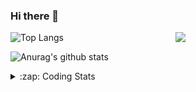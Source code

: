 ### Hi there 👋

<!--
**tao8687/tao8687** is a ✨ _special_ ✨ repository because its `README.md` (this file) appears on your GitHub profile.

Here are some ideas to get you started:

- 🔭 I’m currently working on ...
- 🌱 I’m currently learning ...
- 👯 I’m looking to collaborate on ...
- 🤔 I’m looking for help with ...
- 💬 Ask me about ...
- 📫 How to reach me: ...
- 😄 Pronouns: ...
- ⚡ Fun fact: ...
-->

<img align='right' src="https://media.giphy.com/media/M9gbBd9nbDrOTu1Mqx/giphy.gif" width="240">

  
![Top Langs](https://github-readme-stats.vercel.app/api/top-langs/?username=tao8687&layout=compact&title_color=23238E&text_color=A67D3D)

![Anurag's github stats](https://github-readme-stats.vercel.app/api?username=tao8687&show_icons=true&&text_color=A67D3D&title_color=23238E&show_icons=false&count_private=true&hide=stars)

<details>
  <summary>:zap: Coding Stats</summary>
  <br>
    
<!--START_SECTION:waka-->
![Code Time](http://img.shields.io/badge/Code%20Time-1%2C517%20hrs%2014%20mins-blue)

![Profile Views](http://img.shields.io/badge/Profile%20Views-0-blue)

**🐱 My GitHub Data** 

> 📦 1.5 MB Used in GitHub's Storage 
 > 
> 🏆 125 Contributions in the Year 2024
 > 
> 🚫 Not Opted to Hire
 > 
> 📜 50 Public Repositories 
 > 
> 🔑 25 Private Repositories 
 > 
**I'm an Early 🐤** 

```text
🌞 Morning                1363 commits        ██████████████████████░░░   86.76 % 
🌆 Daytime                87 commits          █░░░░░░░░░░░░░░░░░░░░░░░░   05.54 % 
🌃 Evening                117 commits         ██░░░░░░░░░░░░░░░░░░░░░░░   07.45 % 
🌙 Night                  4 commits           ░░░░░░░░░░░░░░░░░░░░░░░░░   00.25 % 
```
📅 **I'm Most Productive on Wednesday** 

```text
Monday                   226 commits         ████░░░░░░░░░░░░░░░░░░░░░   14.39 % 
Tuesday                  213 commits         ███░░░░░░░░░░░░░░░░░░░░░░   13.56 % 
Wednesday                280 commits         ████░░░░░░░░░░░░░░░░░░░░░   17.82 % 
Thursday                 205 commits         ███░░░░░░░░░░░░░░░░░░░░░░   13.05 % 
Friday                   223 commits         ████░░░░░░░░░░░░░░░░░░░░░   14.19 % 
Saturday                 217 commits         ███░░░░░░░░░░░░░░░░░░░░░░   13.81 % 
Sunday                   207 commits         ███░░░░░░░░░░░░░░░░░░░░░░   13.18 % 
```


📊 **This Week I Spent My Time On** 

```text
🕑︎ Time Zone: Asia/Shanghai

💬 Programming Languages: 
C++                      47 mins             ███████████░░░░░░░░░░░░░░   44.69 % 
C                        36 mins             ████████░░░░░░░░░░░░░░░░░   33.74 % 
INI                      5 mins              █░░░░░░░░░░░░░░░░░░░░░░░░   04.92 % 
XML                      4 mins              █░░░░░░░░░░░░░░░░░░░░░░░░   04.40 % 
Other                    4 mins              █░░░░░░░░░░░░░░░░░░░░░░░░   04.19 % 

🔥 Editors: 
VS Code                  1 hr 46 mins        █████████████████████████   100.00 % 

🐱‍💻 Projects: 
robot_base_src           37 mins             █████████░░░░░░░░░░░░░░░░   34.81 % 
R550PLUS_C50C_大车差速_2023.128 mins             ███████░░░░░░░░░░░░░░░░░░   26.91 % 
ros_motion_planning      25 mins             ██████░░░░░░░░░░░░░░░░░░░   24.28 % 
pmb2_robot               8 mins              ██░░░░░░░░░░░░░░░░░░░░░░░   07.97 % 
ROS-TurtleBot-PID        5 mins              █░░░░░░░░░░░░░░░░░░░░░░░░   04.79 % 

💻 Operating System: 
Linux                    1 hr 46 mins        █████████████████████████   100.00 % 
```

**I Mostly Code in Python** 

```text
Python                   9 repos             ████████░░░░░░░░░░░░░░░░░   30.00 % 
C++                      8 repos             ███████░░░░░░░░░░░░░░░░░░   26.67 % 
JavaScript               2 repos             ██░░░░░░░░░░░░░░░░░░░░░░░   06.67 % 
Batchfile                1 repo              █░░░░░░░░░░░░░░░░░░░░░░░░   03.33 % 
HTML                     1 repo              █░░░░░░░░░░░░░░░░░░░░░░░░   03.33 % 
```



**Timeline**

![Lines of Code chart](https://raw.githubusercontent.com/tao8687/tao8687/master/assets/bar_graph.png)


 Last Updated on 04/05/2024 01:12:25 UTC
<!--END_SECTION:waka-->
</details>
